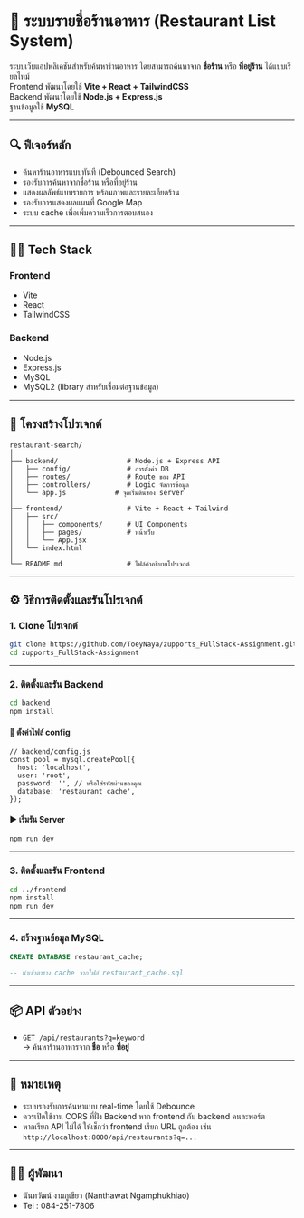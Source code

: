 # 🥢 ระบบรายชื่อร้านอาหาร (Restaurant List System)

ระบบเว็บแอปพลิเคชันสำหรับค้นหาร้านอาหาร โดยสามารถค้นหาจาก **ชื่อร้าน** หรือ **ที่อยู่ร้าน** ได้แบบเรียลไทม์  
Frontend พัฒนาโดยใช้ **Vite + React + TailwindCSS**  
Backend พัฒนาโดยใช้ **Node.js + Express.js**  
ฐานข้อมูลใช้ **MySQL**

---

## 🔍 ฟีเจอร์หลัก

- ค้นหาร้านอาหารแบบทันที (Debounced Search)
- รองรับการค้นหาจากชื่อร้าน หรือที่อยู่ร้าน
- แสดงผลลัพธ์แบบรายการ พร้อมภาพและรายละเอียดร้าน
- รองรับการแสดงผลแผนที่ Google Map
- ระบบ cache เพื่อเพิ่มความเร็วการตอบสนอง

---

## 🧑‍💻 Tech Stack

### Frontend
- Vite
- React
- TailwindCSS

### Backend
- Node.js
- Express.js
- MySQL
- MySQL2 (library สำหรับเชื่อมต่อฐานข้อมูล)

---

## 📁 โครงสร้างโปรเจกต์

```
restaurant-search/
│
├── backend/                 # Node.js + Express API
│   ├── config/              # การตั้งค่า DB
│   ├── routes/              # Route ของ API
│   ├── controllers/         # Logic จัดการข้อมูล
│   └── app.js            # จุดเริ่มต้นของ server
│
├── frontend/                # Vite + React + Tailwind
│   ├── src/
│   │   ├── components/      # UI Components
│   │   ├── pages/           # หน้าเว็บ
│   │   └── App.jsx
│   └── index.html
│
└── README.md                # ไฟล์คำอธิบายโปรเจกต์
```

---

## ⚙️ วิธีการติดตั้งและรันโปรเจกต์

### 1. Clone โปรเจกต์

```bash
git clone https://github.com/ToeyNaya/zupports_FullStack-Assignment.git
cd zupports_FullStack-Assignment
```

---

### 2. ติดตั้งและรัน Backend

```bash
cd backend
npm install
```

#### 🔧 ตั้งค่าไฟล์ config

```
// backend/config.js
const pool = mysql.createPool({
  host: 'localhost',
  user: 'root',
  password: '', // หรือใส่รหัสผ่านของคุณ
  database: 'restaurant_cache',
});
```

#### ▶️ เริ่มรัน Server

```bash
npm run dev
```

---

### 3. ติดตั้งและรัน Frontend

```bash
cd ../frontend
npm install
npm run dev
```

---

### 4. สร้างฐานข้อมูล MySQL

```sql
CREATE DATABASE restaurant_cache;

-- นำเข้าตาราง cache จากไฟล์ restaurant_cache.sql
```


---

## 📦 API ตัวอย่าง

- `GET /api/restaurants?q=keyword`  
  → ค้นหาร้านอาหารจาก **ชื่อ** หรือ **ที่อยู่**

---

## 📌 หมายเหตุ

- ระบบรองรับการค้นหาแบบ real-time โดยใช้ Debounce
- ควรเปิดใช้งาน CORS ที่ฝั่ง Backend หาก frontend กับ backend คนละพอร์ต
- หากเรียก API ไม่ได้ ให้เช็กว่า frontend เรียก URL ถูกต้อง เช่น `http://localhost:8000/api/restaurants?q=...`

---

## 🙋‍♂️ ผู้พัฒนา

- นันทวัฒน์ งามภูเขียว (Nanthawat Ngamphukhiao)  
- Tel : 084-251-7806
